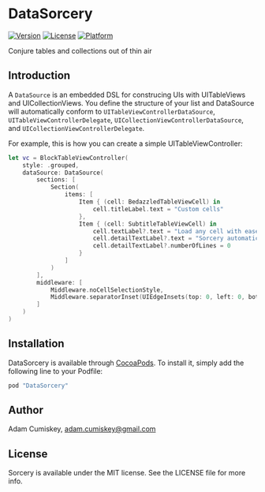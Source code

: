 # DataSorcery

[![Version](https://img.shields.io/cocoapods/v/Sorcery.svg?style=flat)](http://cocoapods.org/pods/DataSorcery)
[![License](https://img.shields.io/cocoapods/l/Sorcery.svg?style=flat)](http://cocoapods.org/pods/DataSorcery)
[![Platform](https://img.shields.io/cocoapods/p/Sorcery.svg?style=flat)](http://cocoapods.org/pods/DataSorcery)

Conjure tables and collections out of thin air

## Introduction

A `DataSource` is an embedded DSL for construcing UIs with UITableViews and UICollectionViews. 
You define the structure of your list and DataSource  will automatically conform to `UITableViewControllerDataSource`, ` UITableViewControllerDelegate`, `UICollectionViewControllerDataSource`, and `UICollectionViewControllerDelegate`. 

For example, this is how you can create a simple UITableViewController:

```swift
let vc = BlockTableViewController(
    style: .grouped,
    dataSource: DataSource(
        sections: [
            Section(
                items: [
                    Item { (cell: BedazzledTableViewCell) in
                        cell.titleLabel.text = "Custom cells"
                    },
                    Item { (cell: SubtitleTableViewCell) in
                        cell.textLabel?.text = "Load any cell with ease"
                        cell.detailTextLabel?.text = "Sorcery automatically registers and loads the correct cell by using the class specified in the configure block."
                        cell.detailTextLabel?.numberOfLines = 0
                    }
                ]
            )
        ],
        middleware: [
            Middleware.noCellSelectionStyle,
            Middleware.separatorInset(UIEdgeInsets(top: 0, left: 0, bottom: 0, right: 0))
        ]
    )
)
```

## Installation

DataSorcery is available through [CocoaPods](http://cocoapods.org). To install
it, simply add the following line to your Podfile:

```ruby
pod "DataSorcery"
```

## Author

Adam Cumiskey, adam.cumiskey@gmail.com

## License

Sorcery is available under the MIT license. See the LICENSE file for more info.
